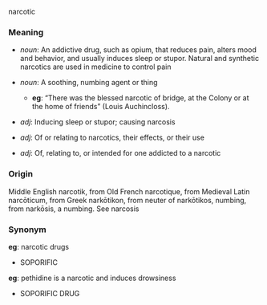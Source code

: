 narcotic
### Meaning
+ _noun_: An addictive drug, such as opium, that reduces pain, alters mood and behavior, and usually induces sleep or stupor. Natural and synthetic narcotics are used in medicine to control pain
+ _noun_: A soothing, numbing agent or thing
    + __eg__: “There was the blessed narcotic of bridge, at the Colony or at the home of friends” (Louis Auchincloss).

+ _adj_: Inducing sleep or stupor; causing narcosis
+ _adj_: Of or relating to narcotics, their effects, or their use
+ _adj_: Of, relating to, or intended for one addicted to a narcotic

### Origin

Middle English narcotik, from Old French narcotique, from Medieval Latin narcōticum, from Greek narkōtikon, from neuter of narkōtikos, numbing, from narkōsis, a numbing. See narcosis

### Synonym

__eg__: narcotic drugs

+ SOPORIFIC

__eg__: pethidine is a narcotic and induces drowsiness

+ SOPORIFIC DRUG


